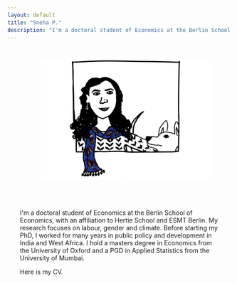 ```yaml
---
layout: default
title: "Sneha P."
description: "I'm a doctoral student of Economics at the Berlin School of Economics, with an affiliation to Hertie School and ESMT Berlin. My research focuses on labour, gender and climate. Before starting my PhD, I worked for many years in public policy and development in India and West Africa. I hold a masters degree in Economics from the University of Oxford and a PGD in Applied Statistics from the University of Mumbai."
---
```

<div style="display: flex; flex-direction: row; gap: 2em; flex-wrap: wrap; align-items: center; padding: 2em;">
  <div style="flex: 1; min-width: 300px; display: flex; justify-content: center;">
    <img src="/assets/img/profile.jpeg" alt="Profile Photo" style="width: 380px; height: auto; border-radius: 5px; margin-left: 2em;">
  </div>
  <div style="flex: 2; min-width: 300px;">
    <h1> </h1>
    <p> <p> 
    <p> I'm a doctoral student of Economics at the Berlin School of Economics, with an affiliation to Hertie School and ESMT Berlin. My research focuses on labour, gender and climate. Before starting my PhD, I worked for many years in public policy and development in India and West Africa. I hold a masters degree in Economics from the University of Oxford and a PGD in Applied Statistics from the University of Mumbai. </p>
    <p> <p> 
    <p> <p> 
    <p> <p> 
    <p> Here is my CV. </p>
